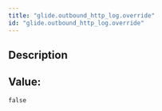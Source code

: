 ```yaml
---
title: "glide.outbound_http_log.override"
id: "glide.outbound_http_log.override"
---
```

## Description



## Value: 
```
false
```
